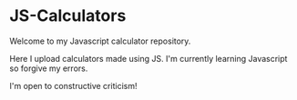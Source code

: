 # JS-Calculators
Welcome to my Javascript calculator repository.

Here I upload calculators made using JS.
I'm currently learning Javascript so forgive my errors. 

I'm open to constructive criticism!
